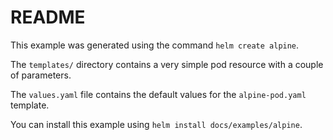 # README

This example was generated using the command `helm create alpine`.

The `templates/` directory contains a very simple pod resource with a couple of parameters.

The `values.yaml` file contains the default values for the `alpine-pod.yaml` template.

You can install this example using `helm install docs/examples/alpine`.

